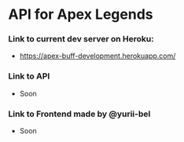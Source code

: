 # API for Apex Legends

### Link to current dev server on Heroku: <br>
- https://apex-buff-development.herokuapp.com/

### Link to API
- Soon

### Link to Frontend made by @yurii-bel
- Soon
